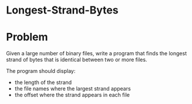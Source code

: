 # Longest-Strand-Bytes
 # Problem
 Given a large number of binary files, write a program that finds the longest strand of bytes that is identical between two or more files.
 
 The program should display:
 - the length of the strand 
 - the file names where the largest strand appears
 - the offset where the strand appears in each file
